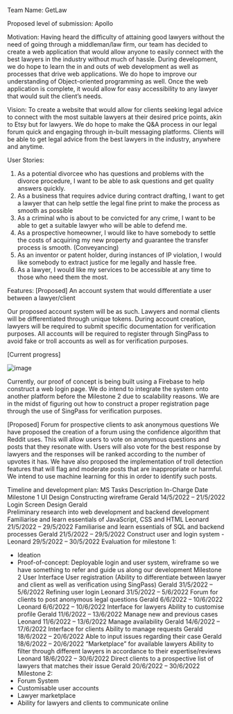 Team Name:
GetLaw

Proposed level of submission:
Apollo

Motivation:
Having heard the difficulty of attaining good lawyers without the need of going through a middleman/law firm, our team has decided to create a web application that would allow anyone to easily connect with the best lawyers in the industry without much of hassle. During development, we do hope to learn the in and outs of web development as well as processes that drive web applications. We do hope to improve our understanding of Object-oriented programming as well.
Once the web application is complete, it would allow for easy accessibility to any lawyer that would suit the client’s needs. 

Vision:
To create a website that would allow for clients seeking legal advice to connect with the most suitable lawyers at their desired price points, akin to Etsy but for lawyers. 
We do hope to make the Q&A process in our legal forum quick and engaging through in-built messaging platforms. Clients will be able to get legal advice from the best lawyers in the industry, anywhere and anytime. 

User Stories:
1.	As a potential divorcee who has questions and problems with the divorce procedure, I want to be able to ask questions and get quality answers quickly.
2.	As a business that requires advice during contract drafting, I want to get a lawyer that can help settle the legal fine print to make the process as smooth as possible 
3.	As a criminal who is about to be convicted for any crime, I want to be able to get a suitable lawyer who will be able to defend me.
4.	As a prospective homeowner, I would like to have somebody to settle the costs of acquiring my new property and guarantee the transfer process is smooth. (Conveyancing)
5.	As an inventor or patent holder, during instances of IP violation, I would like somebody to extract justice for me legally and hassle free.
6.	As a lawyer, I would like my services to be accessible at any time to those who need them the most. 

Features:
[Proposed]
An account system that would differentiate a user between a lawyer/client

 
Our proposed account system will be as such. Lawyers and normal clients will be differentiated through unique tokens. During account creation, lawyers will be required to submit specific documentation for verification purposes. All accounts will be required to register through SingPass to avoid fake or troll accounts as well as for verification purposes. 

[Current progress]

![image](https://user-images.githubusercontent.com/85577280/171029105-b7d18343-31fb-42d0-98b4-ce2377750139.png)


Currently, our proof of concept is being built using a Firebase to help construct a web login page. We do intend to integrate the system onto another platform before the Milestone 2 due to scalability reasons. We are in the midst of figuring out how to construct a proper registration page through the use of SingPass for verification purposes. 

[Proposed]
Forum for prospective clients to ask anonymous questions
We have proposed the creation of a forum using the confidence algorithm that Reddit uses. This will allow users to vote on anonymous questions and posts that they resonate with. Users will also vote for the best response by lawyers and the responses will be ranked according to the number of upvotes it has. 
We have also proposed the implementation of troll detection features that will flag and moderate posts that are inappropriate or harmful. We intend to use machine learning for this in order to identify such posts. 





Timeline and development plan:
MS	Tasks	Description	In-Charge	Date
Milestone 1	UI Design	Constructing wireframe	Gerald	14/5/2022 – 21/5/2022
		Login Screen Design	Gerald	
	Preliminary research into web development and backend development	Familiarise and learn essentials of JavaScript, CSS and HTML	Leonard	21/5/2022 – 29/5/2022
		Familiarise and learn essentials of SQL and backend processes	Gerald	21/5/2022 – 29/5/2022
	Construct user and login system	-	Leonard	29/5/2022 – 30/5/2022
Evaluation for milestone 1:
-	Ideation
-	Proof-of-concept: Deployable login and user system, wireframe so we have something to refer and guide us along our development
Milestone 2	User Interface	User registration (Ability to differentiate between lawyer and client as well as verification using SingPass)	Gerald	31/5/2022 – 5/6/2022
		Refining user login	Leonard	31/5/2022 – 5/6/2022
		Forum for clients to post anonymous legal questions	Gerald	6/6/2022 – 10/6/2022
			Leonard	6/6/2022 – 10/6/2022
	Interface for lawyers	Ability to customise profile	Gerald	11/6/2022 – 13/6/2022
		Manage new and previous cases	Leonard	11/6/2022 – 13/6/2022
		Manage availability	Gerald	14/6/2022 – 17/6/2022
	Interface for clients	Ability to manage requests	Gerald	18/6/2022 – 20/6/2022
		 Able to input issues regarding their case	Gerald	18/6/2022 – 20/6/2022
	“Marketplace” for available lawyers	Ability to filter through different lawyers in accordance to their expertise/reviews	Leonard	18/6/2022 – 30/6/2022
		Direct clients to a prospective list of lawyers that matches their issue	Gerald	20/6/2022 – 30/6/2022
Milestone 2:
-	Forum System
-	Customisable user accounts
-	Lawyer marketplace
-	Ability for lawyers and clients to communicate online
